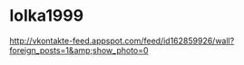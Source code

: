 lolka1999
=========

http://vkontakte-feed.appspot.com/feed/id162859926/wall?foreign_posts=1&amp;show_photo=0
